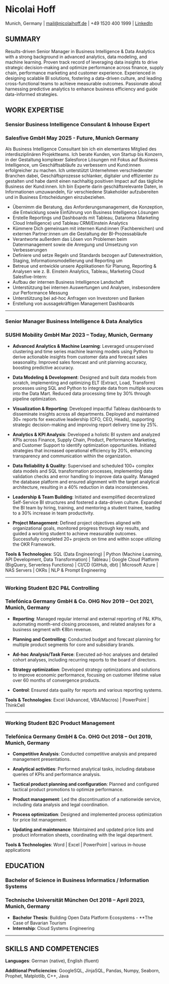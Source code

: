 # Nicolai Hoff
Munich, Germany | mail@nicolaihoff.de | +49 1520 400 1999 | [LinkedIn](LinkedIn.com/in/nicolai-hoff-3b8aa316)

## SUMMARY
Results-driven Senior Manager in Business Intelligence & Data Analytics with a strong background in advanced analytics, data modeling, and machine learning. Proven track record of leveraging data insights to drive strategic decision-making and optimize performance across finance, supply chain, performance marketing and customer experience. Experienced in designing scalable BI solutions, fostering a data-driven culture, and leading cross-functional teams to achieve measurable outcomes. Passionate about harnessing predictive analytics to enhance business efficiency and guide data-informed strategies.

## WORK EXPERTISE

### Sensior Business Intelligence Consulant & Inhouse Expert
###  Salesfive GmbH May 2025 - Future, Munich Germany

Als Business Intelligence Consultant bin ich ein elementares Mitglied des
interdisziplinären Projektteams. Ich berate Kunden, von Startup bis Konzern, in der Gestaltung komplexer Salesforce Lösungen mit Fokus auf Business Intelligence, um Geschäftsabläufe zu verbessern und Kund:innen erfolgreicher zu machen. Ich unterstützt Unternehmen verschiedenster Branchen dabei, Geschäftsprozesse schlanker, digitaler und effizienter zu gestalten und habe damit einen nachhaltig positiven Impact auf das tägliche Business der Kund:innen. Ich bin Experte darin geschäftsrelevante Daten, in Informationen umzuwandeln, für verschiedene Stakeholder aufzubereiten und in Business Entscheidungen einzubeziehen. 

- Übernimm die Beratung, das Anforderungsmanagement, die Konzeption, die
Entwicklung sowie Einführung von Business Intelligence Lösungen
- Erstelle Reportings und Dashboards mit Tableau, Dataroma (Marketing Cloud
Intelligence) und Tableau CRM/Einstein Analytics
- Kümmere Dich gemeinsam mit internen Kund:innen (Fachbereichen) und externen
Partner:innen um die Gestaltung der BI-Prozessabläufe
- Verantworte außerdem das Lösen von Problemen beim Datenmanagement sowie die
Anregung und Umsetzung von Verbesserungen
- Definiere und setze Regeln und Standards bezogen auf Datenextraktion, Staging,
Informationsmodellierung und Reporting um
- Betreue und entwickle unsere Applikationen für Planung, Reporting & Analysen wie z.
B. Einstein Analytics, Tableau, Marketing Cloud
Salesfive-Intern:
- Aufbau der internen Business Intelligence Landschaft
- Unterstützung bei internen Auswertungen und Analysen, insbesondere zur
Performance Messung
- Unterstützung bei ad-hoc Anfragen von Investoren und Banken
- Erstellung von aussagekräftigen Management Dashboards

---
### Senior Manager Business Intelligence & Data Analytics 
### SUSHI Mobility GmbH Mar 2023 – Today, Munich, Germany

- **Advanced Analytics & Machine Learning**: Leveraged unsupervised clustering and time series machine
learning models using Python to derive actionable insights from customer data and forecast sales seasonality. Improved sales forecast and unit planning accuracy, boosting predictive accuracy.

- **Data Modeling & Development**: Designed and built data models from scratch, implementing and optimizing ELT (Extract, Load, Transform) processes using SQL and Python to integrate data from multiple sources into the Data Mart. Reduced data processing time by 30% through pipeline optimization.
- **Visualization & Reporting**: Developed impactful Tableau dashboards to disseminate insights across all
departments. Deployed and maintained 30+ reports for executive leadership (CFO, CEO, Heads), supporting
strategic decision-making and improving report delivery time by 25%.
- **Analytics & KPI Analysis**: Developed a holistic BI system and analyzed KPIs across Finance, Supply Chain,
Product, Performance Marketing, and Customer Support to identify optimization opportunities. Initiated
strategies that increased operational efficiency by 20%, enhancing transparency and communication within
the organization.
- **Data Reliability & Quality**: Supervised and scheduled 100+ complex data models and SQL transformation
processes, implementing data validation checks and error handling to improve data quality. Managed the
database platform and ensured alignment with the target analytical architecture, resulting in a 40%
reduction in data inconsistencies.
- **Leadership & Team Building**: Initiated and exemplified decentralized Self-Service BI structures and fostered
a data-driven culture. Expanded the BI team by hiring, training, and mentoring a student trainee, leading to
a 30% increase in team productivity.
- **Project Management**: Defined project objectives aligned with organizational goals, monitored progress
through key results, and guided a working student to achieve measurable outcomes. Successfully
completed 20+ projects on time and within scope utilizing the OKR Framework.

**Tools & Technologies**: SQL (Data Engineering) | Python (Machine Learning, API Development, Data Transformation) | Tableau | Google Cloud Platform (BigQuery, Serverless Functions) | CI/CD (GitHub, dbt) | Microsoft Azure | NAS Servers | OKRs | NLP & Prompt Engineering

---
### Working Student B2C P&L Controlling
### Telefónica Germany GmbH & Co. OHG Nov 2019 – Oct 2021, Munich, Germany

- **Reporting**: Managed regular internal and external reporting of P&L KPIs, automating month-end closing
processes, and related analyses for a business segment with €8bn revenue.

- **Planning and Controlling**: Conducted budget and forecast planning for multiple product segments for core
and subsidiary brands.
- **Ad-hoc Analysis/Task Force**: Executed ad-hoc analyses and detailed cohort analyses, including recurring
reports to the board of directors.
- **Strategy optimization**: Developed strategy optimizations and solutions to improve economic performance,
focusing on customer lifetime value over 60 months of convergence products.
- **Control**: Ensured data quality for reports and various reporting systems.

**Tools & Technologies**: Excel (Advanced, VBA/Macros) | PowerPoint | ThinkCell

---
### Working Student B2C Product Management
### Telefónica Germany GmbH & Co. OHG Oct 2018 – Oct 2019, Munich, Germany
- **Competitive Analysis**: Conducted competitive analysis and prepared management presentations.

- **Analytical activities**: Performed analytical tasks, including database queries of KPIs and performance
analysis.
- **Tactical product planning and configuration**: Planned and configured tactical product promotions to
optimize performance.
- **Product management**: Led the discontinuation of a nationwide service, including data analysis and legal
coordination.
- **Process optimization**: Designed and implemented process optimization for price list management.
- **Updating and maintenance**: Maintained and updated price lists and product information sheets,
coordinating with the legal department.

**Tools & Technologies**: Word | Excel | PowerPoint | various in-house applications

## EDUCATION

### Bachelor of Science in Business Informatics / Information Systems
### Technische Universität München Oct 2018 – April 2023, Munich, Germany
- **Bachelor Thesis**: Building Open Data Platform Ecosystems - **The Case of Bavarian Tourism
- **Internship**: Cloud Systems Engineering
---

## SKILLS AND COMPETENCIES
**Languages**: German (native), English (fluent)

**Additional Proficiencies**: GoogleSQL, JinjaSQL, Pandas, Numpy, Seaborn, Prophet, Matplotlib, C++, Java
